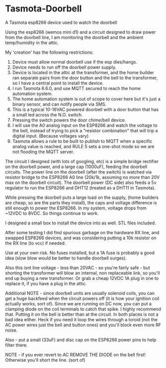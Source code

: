 # Tasmota-Doorbell
A Tasmota esp8266 device used to watch the doorbell

Using the esp8266 (wemos mini d1) and a circuit designed to draw power from the doorbell line, I am monitoring the doorbell and the ambient temp/humidity in the attic.

My 'creation' has the following restrictions:
1. Device must allow normal doorbell use if the esp dies/hangs.
2. Device needs to run off the doorbell power supply.
3. Device is located in the attic at the transformer, and the home builder ran separate pairs from the door button and the bell to the transformer, so I have a central point to install the device.
4. I run Tasmota 6.6.0, and use MQTT secured to reach the home automation system.
5. The home automation system is out of scope to cover here but it's just a binary sensor, and can notify people via SMS.
6. This is a typical 10-16VAC powered doorbell with a door button that has a small led across the N.O. switch.
7. Pressing the switch powers the door chime/bell device.
8. I will use the A0 analog input on the ESP8266 and watch the voltage to the bell, instead of trying to pick a "resistor combination" that will trip a digital input. (Because voltages vary)
9. Tasmota allows a rule to be built to publish to MQTT when a specific analog value is reached, and RULE 5 sets a one-shot mode so we are not flooding the MQTT server.

The circuit I designed (with lots of googling, etc) is a simple bridge rectifier on the doorbell power, and a large cap (1000uF), feeding the doorbell circuits. The power line on the doorbell (after the switch) is watched via resistor bridge to the ESP8266 A0 line (20k/1k, assuming no more than 20V max on the doorbell circuit). The doorbell power (DC side) also feeds a 5v regulator to run the ESP8266 and DHT12 (treated as a DHT11 in Tasmota).

While pressing the doorbell puts a large load on the supply, (home builders are cheap, so are the parts they install), the caps and voltage difference is still enough to power the ESP8266. In my system, voltage drops from ~12VDC to 8VDC. So things continue to work.

I designed a small box to install the device into as well. STL files included.

After some testing I did find spurious garbage on the hardware RX line, and swapped ESP8266 devices, and was considering putting a 10k resistor on the RX line (to vcc) if needed.

Use at your own risk. No fuses installed, but a 1A fuse is probably a good idea (slow blow would be better to handle doorbell surges).

Also this isnt line voltage - less than 20VAC - so you're fairly safe - but shorting the transformer will blow an internal, non replaceable link, so you'll end up buying a new transformer. Or grab a cheap 12VDC 1A plug in one to replace it, if you have a plug in the attic.

Additional NOTE - since doorbell units are usually solenoid coils, you can get a huge backfeed when the circuit powers off (it is how your ignition coil actually works, sort of). Since we are running on DC now, you can put a clamping diode on the coil terminals to catch that spike. I highly recommend that. Putting it on the bell is better than at the circuit. In both places is not a bad idea either. Heck if you need it loop the wires through a toroid (not the AC power wires just the bell and button ones) and you'll block even more RF noise.

Also - put a small (33uF) and disc cap on the ESP8266 power pins to help filter there. 

NOTE - if you ever revert to AC REMOVE THE DIODE on the bell first! Otherwise you'll short the line. (sort of)
